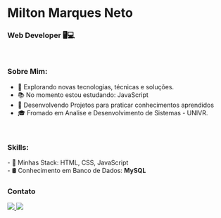 # Milton Marques Neto
### Web Developer 🖥💻

<br>

### Sobre Mim:

<p align="left" margin-left="10px"> 

- 🌱 Explorando novas tecnologias, técnicas e soluções.
- 📚 No momento estou estudando: JavaScript
- 📘 Desenvolvendo Projetos para praticar conhecimentos aprendidos
- 🎓 Fromado em Analise e Desenvolvimento de Sistemas - UNIVR.


<br>

### Skills:

<p align="left" margin-left="10px">
- 🧩 Minhas Stack: HTML, CSS, JavaScript <br>
- 🛢 Conhecimento em Banco de Dados: <strong>MySQL</strong>
</p>

### Contato

<p align="left" margin-left="10px">
  <a href="markes_1000ton@hotmail.com">
    <img src="https://img.shields.io/badge/markes_1000ton@hotmail.com-6633cc?style=flat-square&amp;logo=Gmail&amp;logoColor=white&amp;link=mailto:markes_1000ton@hotmail.com" style="max-width:100%;">
  </a>
  <a href="https://www.linkedin.com/in/milton-marques-neto-a303a222a" rel="nofollow">
    <img src="https://img.shields.io/badge/-Milton%20Marques-6633cc?style=flat-square&amp;logo=Linkedin&amp;logoColor=white&amp;link=https://www.linkedin.com/in/rafaeldcmartins" style="max-width:100%;">
  </a>
